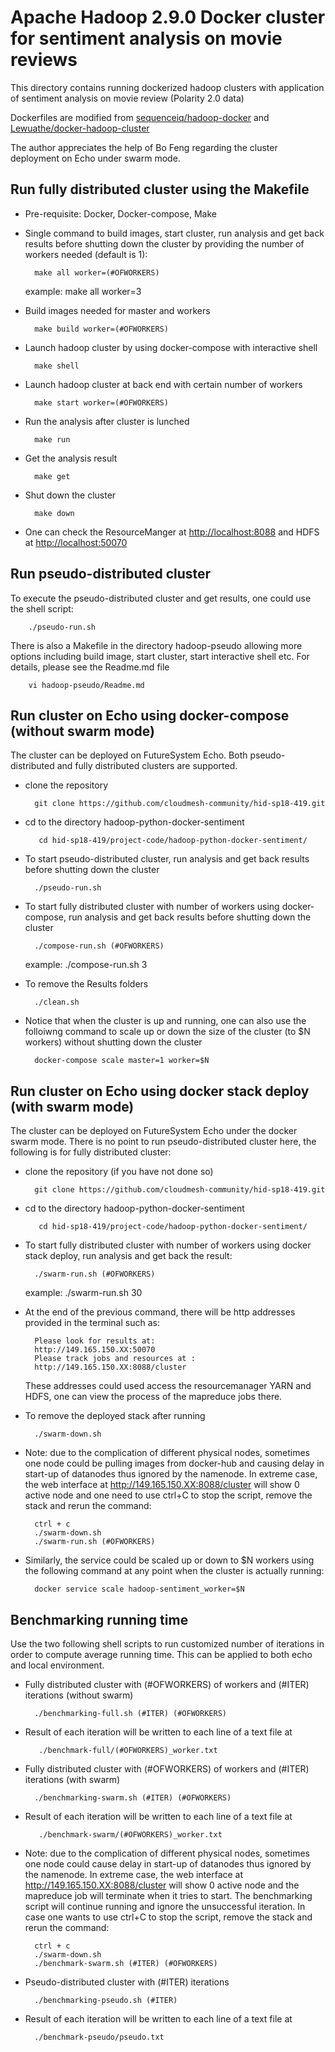 # Apache Hadoop 2.9.0 Docker cluster for sentiment analysis on movie reviews

This directory contains running dockerized hadoop clusters with application of sentiment analysis on movie review (Polarity 2.0 data)

Dockerfiles are modified from [sequenceiq/hadoop-docker](https://github.com/sequenceiq/hadoop-docker) and [Lewuathe/docker-hadoop-cluster](https://github.com/Lewuathe/docker-hadoop-cluster)

The author appreciates the help of Bo Feng regarding the cluster deployment on Echo under swarm mode.

## Run fully distributed cluster using the Makefile

* Pre-requisite: Docker, Docker-compose, Make
* Single command to build images, start cluster, run analysis and get back results before shutting down the cluster by providing the number of workers needed (default is 1):

		make all worker=(#OFWORKERS)

	example: 
		make all worker=3

* Build images needed for master and workers

		make build worker=(#OFWORKERS)
		
* Launch hadoop cluster by using docker-compose with interactive shell

		make shell

* Launch hadoop cluster at back end with certain number of workers

		make start worker=(#OFWORKERS)

* Run the analysis after cluster is lunched

		make run

* Get the analysis result

		make get

* Shut down the cluster

		make down
		
* One can check the ResourceManger at [http://localhost:8088](http://localhost:8088) and HDFS at [http://localhost:50070](http://localhost:50070)

## Run pseudo-distributed cluster 

To execute the pseudo-distributed cluster and get results, one could use the shell script:

		./pseudo-run.sh

There is also a Makefile in the directory hadoop-pseudo allowing more options including build image, start cluster, start interactive shell etc. For details, please see the Readme.md file

		vi hadoop-pseudo/Readme.md

## Run cluster on Echo using docker-compose (without swarm mode)

The cluster can be deployed on FutureSystem Echo. Both pseudo-distributed and fully distributed clusters are supported. 

* clone the repository 
		
		git clone https://github.com/cloudmesh-community/hid-sp18-419.git

* cd to the directory hadoop-python-docker-sentiment

		 cd hid-sp18-419/project-code/hadoop-python-docker-sentiment/

* To start pseudo-distributed cluster, run analysis and get back results before shutting down the cluster

		./pseudo-run.sh

* To start fully distributed cluster with number of workers using docker-compose, run analysis and get back results before shutting down the cluster 

		./compose-run.sh (#OFWORKERS)

	example:
		./compose-run.sh 3

* To remove the Results folders

		./clean.sh

* Notice that when the cluster is up and running, one can also use the folloiwng command to scale up or down the size of the cluster (to $N workers) without shutting down the cluster

		docker-compose scale master=1 worker=$N


## Run cluster on Echo using docker stack deploy (with swarm mode)

The cluster can be deployed on FutureSystem Echo under the docker swarm mode. There is no point to run pseudo-distributed cluster here, the following is for fully distributed cluster:

* clone the repository (if you have not done so)
		
		git clone https://github.com/cloudmesh-community/hid-sp18-419.git

* cd to the directory hadoop-python-docker-sentiment

		 cd hid-sp18-419/project-code/hadoop-python-docker-sentiment/

* To start fully distributed cluster with number of workers using docker stack deploy, run analysis and get back the result: 

		./swarm-run.sh (#OFWORKERS)

	example:
		./swarm-run.sh 30
	
* At the end of the previous command, there will be http addresses provided in the terminal such as:

		Please look for results at:
		http://149.165.150.XX:50070
		Please track jobs and resources at : 
		http://149.165.150.XX:8088/cluster

	These addresses could used access the resourcemanager YARN and HDFS, one can view the process of the mapreduce jobs there. 

* To remove the deployed stack after running

		./swarm-down.sh

* Note: due to the complication of different physical nodes, sometimes one node could be pulling images from docker-hub and causing delay in start-up of datanodes thus ignored by the namenode. In extreme case, the web interface at http://149.165.150.XX:8088/cluster will show 0 active node and one need to use ctrl+C to stop the script, remove the stack and rerun the command:
		
		ctrl + c
		./swarm-down.sh
		./swarm-run.sh (#OFWORKERS)


* Similarly, the service could be scaled up or down to $N workers using the following command at any point when the cluster is actually running:

		docker service scale hadoop-sentiment_worker=$N

## Benchmarking running time

Use the two following shell scripts to run customized number of iterations in order to compute average running time. This can be applied to both echo and local environment. 

* Fully distributed cluster with (#OFWORKERS) of workers and (#ITER) iterations (without swarm)

		./benchmarking-full.sh (#ITER) (#OFWORKERS)
		
* Result of each iteration will be written to each line of a text file at

		 ./benchmark-full/(#OFWORKERS)_worker.txt

* Fully distributed cluster with (#OFWORKERS) of workers and (#ITER) iterations (with swarm)

		./benchmarking-swarm.sh (#ITER) (#OFWORKERS)
		
* Result of each iteration will be written to each line of a text file at

		 ./benchmark-swarm/(#OFWORKERS)_worker.txt

* Note: due to the complication of different physical nodes, sometimes one node could cause delay in start-up of datanodes thus ignored by the namenode. In extreme case, the web interface at http://149.165.150.XX:8088/cluster will show 0 active node and the mapreduce job will terminate when it tries to start. The benchmarking script will continue running and ignore the unsuccessful iteration. In case one wants to use ctrl+C to stop the script, remove the stack and rerun the command: 
		
		ctrl + c
		./swarm-down.sh
		./benchmark-swarm.sh (#ITER) (#OFWORKERS)


* Pseudo-distributed cluster with (#ITER) iterations

		./benchmarking-pseudo.sh (#ITER) 
* Result of each iteration will be written to each line of a text file at 

		./benchmark-pseudo/pseudo.txt
